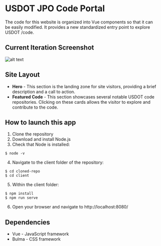 # USDOT JPO Code Portal

The code for this website is organized into Vue components so that it can be easily modified. It provides a new standardized entry point to explore USDOT /code.

## Current Iteration Screenshot

![alt text](/src/assets/screenshots/USDOT-code-v3.png "Full USDOT JPO code site screenshot")

## Site Layout

- **Hero** - This section is the landing zone for site visitors, providing a brief description and a call to action.
- **Featured Code** - This section showcases several notable USDOT code repositories. Clicking on these cards allows the visitor to explore and contribute to the code.

## How to launch this app

1.  Clone the repository
2.  Download and install Node.js
3.  Check that Node is installed:

```
$ node -v
```

4.  Navigate to the client folder of the repository:

```
$ cd cloned-repo  
$ cd client
```

5.  Within the client folder:

```
$ npm install  
$ npm run serve
```

6.  Open your browser and navigate to http://localhost:8080/

## Dependencies

- Vue - JavaScript framework
- Bulma - CSS framework
